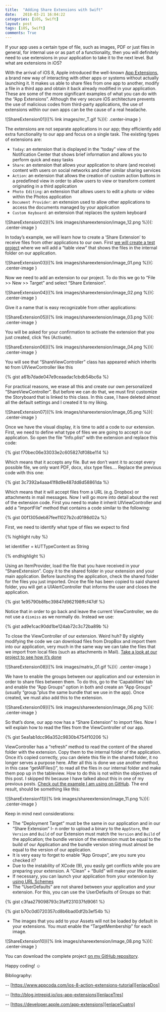 ```yaml
---
title:  "Adding Share Extensions with Swift"
date:   2018-03-21 16:04:22
categories: [iOS, Swift]
layout: post
tags: [iOS, Swift]
comments: True
---
```

If your app uses a certain type of file, such as images, PDF or just files in general, for internal use or as part of a functionality, then you will definitely  need to use extensions in your application to take it to the next level. But what are extensions in iOS?

With the arrival of iOS 8, Apple introduced the well-known [App Extensions][enlaceCuatro], a brand new way of interacting with other apps or systems without actually launching it. It makes us able to share files from one app to another, modify a file in a third app and obtain it back already modified in your application. These are some of the more significant examples of what you can do with the “App Extensions”. Although the very secure iOS architecture prevents the use of malicious codes from third-party applications, the use of extensions within our own apps can be the cause of a real headache. 

![ShareExtension01]({% link images/mr_T.gif %}){: .center-image }

The extensions are not separate applications in our app; they efficiently add extra functionality to our app and focus on a single task. 
The existing types of extensions are:
- `Today`: an extension that is displayed in the “today” view of the Notification Center that shows brief information and allows you to perform quick and easy tasks
- `Share`: an extension that allows your application to share (and receive) content with users on social networks and other similar sharing services
- `Action`: an extension that allows the creation of custom action buttons in a predefined view in order to allow users to view or transform content originating in a third application
- `Photo Editing`: an extension that allows users to edit a photo or video within the Photos application
- `Document Provider`: an extension used to allow other applications to access the documents managed by your application
- `Custom Keyboard`: an extension that replaces the system keyboard


![ShareExtension02]({% link images/shareextension/image_12.png %}){: .center-image }

In today’s example, we will learn how to create a ‘Share Extension’ to receive files from other applications to our own. First [we will create a test project][enlaceProyecto] where we will add a “table view” that shows the files in the internal folder on our application.

![ShareExtension03]({% link images/shareextension/image_01.png %}){: .center-image }

Now we need to add an extension to our project. To do this we go to “File >> New >> Target” and select “Share Extension”.

![ShareExtension04]({% link images/shareextension/image_02.png %}){: .center-image }

Give it a name that is easy recognizable from other applications:

![ShareExtension05]({% link images/shareextension/image_03.png %}){: .center-image }

You will be asked for your confirmation to activate the extension that you just created, click Yes (Activate).

![ShareExtension06]({% link images/shareextension/image_04.png %}){: .center-image }

You will see that “ShareViewController” class has appeared which inherits `NO` from UIViewController like this

{% gist a61b7dade047e9ceaadac1cbdb54bc6a %}

For practical reasons, we erase all this and create our own personalized “ShareViewController”. But before we can do that, we must first customize the Storyboard that is linked to this class. In this case, I have deleted almost all the default settings and I created it to my liking.

![ShareExtension07]({% link images/shareextension/image_05.png %}){: .center-image }

Once we have the visual display, it is time to add a code to our extension. First, we need to define what type of files we are going to accept in our application. So open the file “Info.plist” with the extension and replace this code:

{% gist f70bec06e33033e2c605827df08be114 %}

Which means that it accepts any file. But we don’t want it to accept every possible file, we only want PDF, docx, xlsx type files…. Replace the previous code with this one:

{% gist 3c7392a4aaa41f8d9e487dd8d58861da %}

Which means that it will accept files from a URL (e.g. Dropbox) or attachments in mail messages. Now I will go more into detail about the rest of the extension code. First you need to make it inherit UIViewController and add a “importFile” method that contains a code similar to the following:

{% gist 00f1305deb87fee11027b2cd0198d02a %}

First, we need to identify what type of files we expect to find

{% highlight ruby %}

let identifier = kUTTypeContent as String

{% endhighlight %}

Using an ItemProvider, load the file that you have received in your “ShareExtension”. Copy it to the shared folder in your extension and your main application. Before launching the application, check the shared folder for the files you just imported. 
Once the file has been copied to said shared folder, you will get a UIAlertController that informs the user and closes the application.

{% gist 1e95790b8fbc39847d962198ffcf47df %}

Notice that in order to go back and leave the current ViewController, we do not use a `dismiss` as we normally do. Instead we use:

{% gist ad9e1cac90dd1be124ab72c3c72ba89b %}

To close the ViewController of our extension. Weird huh? By slightly modifying the code we can download files from DropBox and import them into our application, very much in the same way we can take the files that we import from local files (such as attachments in Mail). [Take a look at our project to see how it’s done][enlaceProyecto]

![ShareExtension08]({% link images/matrix_01.gif %}){: .center-image }

We have to enable the groups between our application and our extension in order to share files between them. To do this, go to the ‘Capabilities’ tab and enable the “App Groups” option in both and create an “App Groups” (usually “group.”plus the same bundle that we use in the app). Once created, we must also add this to the extension. 

![ShareExtension09]({% link images/shareextension/image_06.png %}){: .center-image }

So that’s done, our app now has a “Share Extension” to import files. Now I will explain how to read the files from the ViewController of our app. 

{% gist 5ea1ab1dcc96a352c9830b4754f10206 %}

ViewController has a “refresh” method to read the content of the shared folder with the extension. Copy them to the internal folder of the application. Once it’s copied correctly, you can delete this file in the shared folder, it no longer serves a purpose here.
After all this is done we use another method, in this case “getAllFiles()”, to read all the files in our internal folder and make them pop up in the tableview. How to do this is not within the objectives of this post. I skipped thi because I have talked about this in one of my previous posts. [Check out the example I am using on GitHub][enlaceProyecto]. The end result, should be something like this:

![ShareExtension11]({% link images/shareextension/image_11.png %}){: .center-image }


Keep in mind next considerations:

- The “Deployment Target” must be the same in our application and in our “Share Extension”
I- n order to upload a binary to the `AppStore`, the `Version` and `Build` of our Extension must match the `Version` and `Build` of the application; the bundle version of the extension must be equal to the build of our Application and the bundle version string must almost be equal to the version of our application.
- It is very easy to forget to enable “App Groups”, are you sure you checked it?
- Due to the instability of XCode (9), you easily get conflicts while you are preparing your extension. A “Clean” + “Build” will make your life easier.
- If necessary, you can launch your application from your extension by [using URL Schemes][enlaceUno]
- The “UserDefaults” are not shared between your application and your extension.  For this, you can use the UserDefaults of Groups so that:



{% gist c3faa279098793c3faff231037fd9061 %}

{% gist b70c0d0720357cd8b6bad0df2b3ef54b %}

- The images that you add to your Assets will not be loaded by default in your extensions. You must enable the “TargetMembership” for each image.

![ShareExtension10]({% link images/shareextension/image_08.png %}){: .center-image }


You can download the complete project [on my GitHub repository][enlaceProyecto].

Happy coding! ☺


Bibliography:

-- [https://www.appcoda.com/ios-8-action-extensions-tutorial][enlaceDos]

-- [http://blog.intrepid.io/ios-app-extensions][enlaceTres]

-- [https://developer.apple.com/app-extensions][enlaceCuatro]


[enlaceUno]: https://www.appcoda.com/working-url-schemes-ios
[enlaceDos]: https://www.appcoda.com/ios-8-action-extensions-tutorial
[enlaceTres]: http://blog.intrepid.io/ios-app-extensions
[enlaceCuatro]: https://developer.apple.com/app-extensions
[enlaceProyecto]: https://github.com/oskarko/ShareExtensionExample
